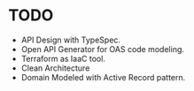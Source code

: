 # TODO

* API Design with TypeSpec.
* Open API Generator for OAS code modeling.
* Terraform as IaaC tool.
* Clean Architecture
* Domain Modeled with Active Record pattern.

